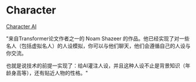 # Character

[Character AI](https://beta.character.ai)

"来自Transformer论文作者之一的 Noam Shazeer
的作品。他已经实现了对一些名人（包括虚拟名人）的人设模拟，你可以与他们聊天，他们会遵循自己的人设与你交流。

也就是说技术的前提一实现了：给AI灌注人设，并且这种人设不止是背景知识（年龄身高等），还有贴近人物的性格。"
